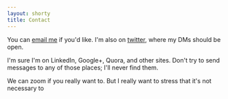 ```yaml
---
layout: shorty
title: Contact
---
```


You can [email me][email] if you'd like. I'm also on [twitter][tw], where my DMs should be open.

I'm sure I'm on LinkedIn, Google+, Quora, and other sites. 
Don't try to send messages to any of those places; I'll never find them.

We can zoom if you really want to. But I really want to stress that it's not necessary to 

[email]: mailto:{{site.email}}
  "email address"
[tw]: //twitter.com/{{site.twitter}}
  "twitter profile"
[fb]: //facebook.com/{{site.fb}}
  "facebook profile"
